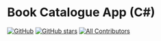 # Book Catalogue App (C#)
[![GitHub](https://img.shields.io/github/license/indramahkota/azure-web-app-books-catalogue?color=blue)](https://github.com/indramahkota/azure-web-app-books-catalogue/blob/master/LICENSE) [![GitHub stars](https://img.shields.io/github/stars/indramahkota/azure-web-app-books-catalogue)](https://github.com/indramahkota/azure-web-app-books-catalogue/stargazers)  [![All Contributors](https://img.shields.io/badge/all_contributors-1-orange.svg?style=flat-square)](#contributors)
